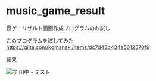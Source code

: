 # music_game_result
音ゲーリザルト画面作成プログラムのお試し

このプログラムを試してみた
https://qiita.com/komanaki/items/dc7d43b434a5612570f9


結果

![守 田中 - テスト](https://github.com/yuki-2000/music_game_result/assets/88224293/5eaf32f6-38b8-46cd-af44-7652dff31073)
